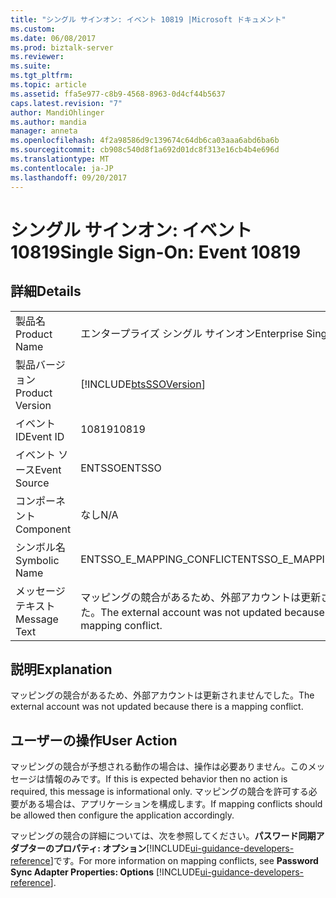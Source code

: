 ```yaml
---
title: "シングル サインオン: イベント 10819 |Microsoft ドキュメント"
ms.custom: 
ms.date: 06/08/2017
ms.prod: biztalk-server
ms.reviewer: 
ms.suite: 
ms.tgt_pltfrm: 
ms.topic: article
ms.assetid: ffa5e977-c8b9-4568-8963-0d4cf44b5637
caps.latest.revision: "7"
author: MandiOhlinger
ms.author: mandia
manager: anneta
ms.openlocfilehash: 4f2a98586d9c139674c64db6ca03aaa6abd6ba6b
ms.sourcegitcommit: cb908c540d8f1a692d01dc8f313e16cb4b4e696d
ms.translationtype: MT
ms.contentlocale: ja-JP
ms.lasthandoff: 09/20/2017
---
```

# <a name="single-sign-on-event-10819"></a><span data-ttu-id="dbf02-102">シングル サインオン: イベント 10819</span><span class="sxs-lookup"><span data-stu-id="dbf02-102">Single Sign-On: Event 10819</span></span>
## <a name="details"></a><span data-ttu-id="dbf02-103">詳細</span><span class="sxs-lookup"><span data-stu-id="dbf02-103">Details</span></span>  
  
|||  
|-|-|  
|<span data-ttu-id="dbf02-104">製品名</span><span class="sxs-lookup"><span data-stu-id="dbf02-104">Product Name</span></span>|<span data-ttu-id="dbf02-105">エンタープライズ シングル サインオン</span><span class="sxs-lookup"><span data-stu-id="dbf02-105">Enterprise Single Sign-On</span></span>|  
|<span data-ttu-id="dbf02-106">製品バージョン</span><span class="sxs-lookup"><span data-stu-id="dbf02-106">Product Version</span></span>|[!INCLUDE[btsSSOVersion](../includes/btsssoversion-md.md)]|  
|<span data-ttu-id="dbf02-107">イベント ID</span><span class="sxs-lookup"><span data-stu-id="dbf02-107">Event ID</span></span>|<span data-ttu-id="dbf02-108">10819</span><span class="sxs-lookup"><span data-stu-id="dbf02-108">10819</span></span>|  
|<span data-ttu-id="dbf02-109">イベント ソース</span><span class="sxs-lookup"><span data-stu-id="dbf02-109">Event Source</span></span>|<span data-ttu-id="dbf02-110">ENTSSO</span><span class="sxs-lookup"><span data-stu-id="dbf02-110">ENTSSO</span></span>|  
|<span data-ttu-id="dbf02-111">コンポーネント</span><span class="sxs-lookup"><span data-stu-id="dbf02-111">Component</span></span>|<span data-ttu-id="dbf02-112">なし</span><span class="sxs-lookup"><span data-stu-id="dbf02-112">N/A</span></span>|  
|<span data-ttu-id="dbf02-113">シンボル名</span><span class="sxs-lookup"><span data-stu-id="dbf02-113">Symbolic Name</span></span>|<span data-ttu-id="dbf02-114">ENTSSO_E_MAPPING_CONFLICT</span><span class="sxs-lookup"><span data-stu-id="dbf02-114">ENTSSO_E_MAPPING_CONFLICT</span></span>|  
|<span data-ttu-id="dbf02-115">メッセージ テキスト</span><span class="sxs-lookup"><span data-stu-id="dbf02-115">Message Text</span></span>|<span data-ttu-id="dbf02-116">マッピングの競合があるため、外部アカウントは更新されませんでした。</span><span class="sxs-lookup"><span data-stu-id="dbf02-116">The external account was not updated because there is a mapping conflict.</span></span>|  
  
## <a name="explanation"></a><span data-ttu-id="dbf02-117">説明</span><span class="sxs-lookup"><span data-stu-id="dbf02-117">Explanation</span></span>  
 <span data-ttu-id="dbf02-118">マッピングの競合があるため、外部アカウントは更新されませんでした。</span><span class="sxs-lookup"><span data-stu-id="dbf02-118">The external account was not updated because there is a mapping conflict.</span></span>  
  
## <a name="user-action"></a><span data-ttu-id="dbf02-119">ユーザーの操作</span><span class="sxs-lookup"><span data-stu-id="dbf02-119">User Action</span></span>  
 <span data-ttu-id="dbf02-120">マッピングの競合が予想される動作の場合は、操作は必要ありません。このメッセージは情報のみです。</span><span class="sxs-lookup"><span data-stu-id="dbf02-120">If this is expected behavior then no action is required, this message is informational only.</span></span> <span data-ttu-id="dbf02-121">マッピングの競合を許可する必要がある場合は、アプリケーションを構成します。</span><span class="sxs-lookup"><span data-stu-id="dbf02-121">If mapping conflicts should be allowed then configure the application accordingly.</span></span>  
  
 <span data-ttu-id="dbf02-122">マッピングの競合の詳細については、次を参照してください。**パスワード同期アダプターのプロパティ: オプション**[!INCLUDE[ui-guidance-developers-reference](../includes/ui-guidance-developers-reference.md)]です。</span><span class="sxs-lookup"><span data-stu-id="dbf02-122">For more information on mapping conflicts, see **Password Sync Adapter Properties: Options** [!INCLUDE[ui-guidance-developers-reference](../includes/ui-guidance-developers-reference.md)].</span></span>